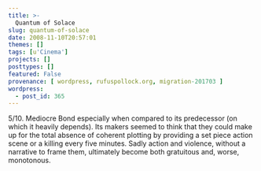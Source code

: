 ```yaml
---
title: >-
  Quantum of Solace
slug: quantum-of-solace
date: 2008-11-10T20:57:01
themes: []
tags: [u'Cinema']
projects: []
posttypes: []
featured: False
provenance: [ wordpress, rufuspollock.org, migration-201703 ]
wordpress:
  - post_id: 365
---
```


5/10. Mediocre Bond especially when compared to its predecessor (on which it heavily depends). Its makers seemed to think that they could make up for the total absence of coherent plotting by providing a set piece action scene or a killing every five minutes. Sadly action and violence, without a narrative to frame them, ultimately become both gratuitous and, worse, monotonous.

